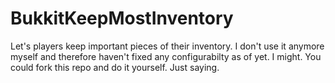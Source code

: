 # BukkitKeepMostInventory
Let's players keep important pieces of their inventory. I don't use it anymore myself and therefore haven't fixed any configurabilty as of yet. I might. You could fork this repo and do it yourself. Just saying.
